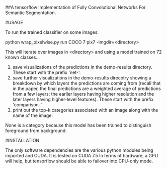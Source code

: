 ##A tensorflow implementation of Fully Convolutional Networks For Semantic Segmentation.

#USAGE

To run the trained classifier on some images:

python wrap_pixelwise.py run COCO 7 pix7 -imgdir=\<directory\>

This will iterate over images in \<directory\> and using a model trained on 72 known classes...
1) save visualizations of the predictions in the demo-results directory. These start with the prefix 'net-'.
2) save further visualizations in the demo-results direcotry showing a breakdown by which layers the predictions are coming from (recall that in the paper, the final predictions are a weighted average of predictions from a few layers: the earlier layers having higher resolution and the later layers having higher-level features). These start with the prefix 'comparison-'.
3) print out the top-k categories associated with an image along with the name of the image.

None is a category because this model has been trained to distinguish foreground from background.

#INSTALLATION

The only software dependencies are the various python modules being imported and CUDA. It is tested on CUDA 7.5
In terms of hardware, a GPU will help, but tensorflow should be able to failover into CPU-only mode.
